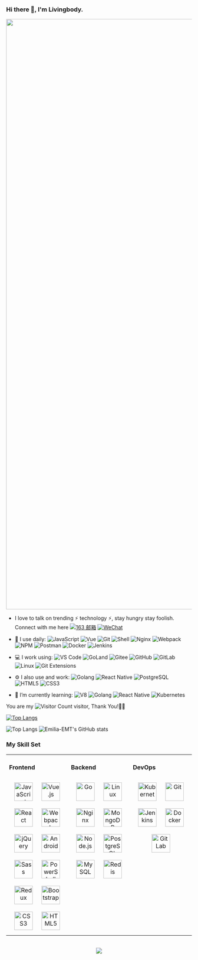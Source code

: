 ### Hi there 👋, I'm Livingbody.

<p align="center">
<img align="center" src="https://i.328888.xyz/2023/02/24/7ZUFU.jpeg", width=1600>
<p>


- I love to talk on trending ⚡ technology ⚡, stay hungry stay foolish. Connect with me here   [![163 邮箱](https://img.shields.io/badge/-find_livingbody@qq.com-c14438?style=plastic&link=mailto:livingbody@qq.com)](mailto:livingbody@qq.com)
    [![WeChat](https://img.shields.io/badge/WeChat-07C160?logo=wechat&logoColor=white)](https://raw.githubusercontent.com/livingbody/nav/master/static/images/WeChat.jpg)


- 🚀 I use daily:
  ![JavaScript](https://img.shields.io/badge/JavaScript-000000?logo=JavaScript&logoColor=FFCA28)
  ![Vue](https://img.shields.io/badge/Vue.js-35495E?logo=vue.js&logoColor=4FC08D)
  ![Git](https://img.shields.io/badge/-Git-000000?logo=git&logoColor=FF7043)
  ![Shell](https://img.shields.io/badge/-Shell-4EC422?logo=Shell&logoColor=FF7043)
  ![Nginx](https://img.shields.io/badge/-Nginx-F6C915?logo=nginx&logoColor=029137)
  ![Webpack](https://img.shields.io/badge/-webpack-2B3A42?logo=webpack&logoColor=75AFCC)
  ![NPM](https://img.shields.io/badge/-NPM-2875E3?logo=npm&logoColor=029137)
  ![Postman](https://img.shields.io/badge/-Postman-7A1FA2?logo=postman&logoColor=FC8019)
  ![Docker](https://img.shields.io/badge/docker-20232A?logo=docker&logoColor=61DAFB)
  ![Jenkins](https://img.shields.io/badge/-Jenkins-F6C915?logo=jenkins&logoColor=F16061)

- 💻 I work using:
  ![VS Code](https://img.shields.io/badge/-VS%20Code-007ACC?style=plastic&logo=visual-studio-code)
  ![GoLand](https://img.shields.io/badge/-GoLand-000?logo=goland&logoColor=00ACC1)
  ![Gitee](https://img.shields.io/badge/-Gitee-A80025?logo=gitee&logoColor=F16061)
  ![GitHub](https://img.shields.io/badge/-GitHub-181717?style=plastic&logo=github)
  ![GitLab](https://img.shields.io/badge/-GitLab-FCA121?style=plastic&logo=gitlab)
  ![Linux](https://img.shields.io/badge/-Linux-F16061?logo=linux&logoColor=000)
  ![Git Extensions](https://img.shields.io/badge/-Git%20Extensions-green?logo=git%20extensions&logoColor=DE3929)

- ⚙️ I also use and work:
  ![Golang](https://img.shields.io/badge/-Golang-02569B?logo=go&logoColor=00ACC1)
  ![React Native](https://img.shields.io/badge/React_Native-20232A?logo=react&logoColor=61DAFB)
  ![PostgreSQL](https://img.shields.io/badge/-PostgreSQL-336791?style=plastic&logo=postgresql)
  ![HTML5](https://img.shields.io/badge/-HTML5-E34F26?style=plastic&logo=html5&logoColor=white)
  ![CSS3](https://img.shields.io/badge/-CSS3-1572B6?style=plastic&logo=css3)

- 🌱 I’m currently learning:
  ![V8](https://img.shields.io/badge/-V8-3DDC84?logo=v8&logoColor=4788F4)
  ![Golang](https://img.shields.io/badge/-Golang-02569B?logo=go&logoColor=00ACC1)
  ![React Native](https://img.shields.io/badge/React_Native-20232A?logo=react&logoColor=61DAFB)
  ![Kubernetes](https://img.shields.io/badge/-Kubernetes-F5F5F5?logo=Kubernetes&logoColor=316CE6)


You are my ![Visitor Count](https://profile-counter.glitch.me/Emilia-EMT/count.svg) visitor, Thank You!🎉🎉

[![Top Langs](https://github-readme-stats.vercel.app/api/top-langs/?username=Emilia-EMT)](https://github.com/Emilia-EMT/github-readme-stats)

![Top Langs](https://github-readme-stats.vercel.app/api/top-langs/?username=Emilia-EMT&layout=compact)
![Emilia-EMT's GitHub stats](https://github-readme-stats.vercel.app/api?username=Emilia-EMT&show_icons=true)

### My Skill Set
<table><tr><td valign="top" width="33%">



#### Frontend
<div align="center">
<img style="margin: 10px" src="https://profilinator.rishav.dev/skills-assets/javascript-original.svg" alt="JavaScript" height="50" />
<img style="margin: 10px" src="https://profilinator.rishav.dev/skills-assets/vuejs-original-wordmark.svg" alt="Vue.js" height="50" />
<img style="margin: 10px" src="https://profilinator.rishav.dev/skills-assets/react-original-wordmark.svg" alt="React" height="50" />
<img style="margin: 10px" src="https://profilinator.rishav.dev/skills-assets/webpack-original.svg" alt="Webpack" height="50" />
<img style="margin: 10px" src="https://profilinator.rishav.dev/skills-assets/jquery.png" alt="jQuery" height="50" />
<img style="margin: 10px" src="https://profilinator.rishav.dev/skills-assets/android-original-wordmark.svg" alt="Android" height="50" />
<img style="margin: 10px" src="https://profilinator.rishav.dev/skills-assets/sass-original.svg" alt="Sass" height="50" />
<img style="margin: 10px" src="https://profilinator.rishav.dev/skills-assets/powershell.png" alt="PowerShell" height="50" />
<img style="margin: 10px" src="https://profilinator.rishav.dev/skills-assets/redux-original.svg" alt="Redux" height="50" />
<img style="margin: 10px" src="https://profilinator.rishav.dev/skills-assets/bootstrap-plain.svg" alt="Bootstrap" height="50" />
<img style="margin: 10px" src="https://profilinator.rishav.dev/skills-assets/css3-original-wordmark.svg" alt="CSS3" height="50" />
<img style="margin: 10px" src="https://profilinator.rishav.dev/skills-assets/html5-original-wordmark.svg" alt="HTML5" height="50" />
</div>

</td>
<td valign="top" width="33%">

#### Backend
<div align="center">
<img style="margin: 10px" src="https://profilinator.rishav.dev/skills-assets/go-original.svg" alt="Go" height="50" />
<img style="margin: 10px" src="https://profilinator.rishav.dev/skills-assets/linux-original.svg" alt="Linux" height="50" />
<img style="margin: 10px" src="https://profilinator.rishav.dev/skills-assets/nginx-original.svg" alt="Nginx" height="50" />
<img style="margin: 10px" src="https://profilinator.rishav.dev/skills-assets/mongodb-original-wordmark.svg" alt="MongoDB" height="50" />
<img style="margin: 10px" src="https://profilinator.rishav.dev/skills-assets/nodejs-original-wordmark.svg" alt="Node.js" height="50" />
<img style="margin: 10px" src="https://profilinator.rishav.dev/skills-assets/postgresql-original-wordmark.svg" alt="PostgreSQL" height="50" />
<img style="margin: 10px" src="https://profilinator.rishav.dev/skills-assets/mysql-original-wordmark.svg" alt="MySQL" height="50" />
<img style="margin: 10px" src="https://profilinator.rishav.dev/skills-assets/redis-original-wordmark.svg" alt="Redis" height="50" />
</div>

</td>
<td valign="top" width="33%">

#### DevOps
<div align="center">
<img style="margin: 10px" src="https://profilinator.rishav.dev/skills-assets/kubernetes-icon.svg" alt="Kubernetes" height="50" />
<img style="margin: 10px" src="https://profilinator.rishav.dev/skills-assets/git-scm-icon.svg" alt="Git" height="50" />
<img style="margin: 10px" src="https://profilinator.rishav.dev/skills-assets/jenkins-icon.svg" alt="Jenkins" height="50" />
<img style="margin: 10px" src="https://profilinator.rishav.dev/skills-assets/docker-original-wordmark.svg" alt="Docker" height="50" />
<img style="margin: 10px" src="https://profilinator.rishav.dev/skills-assets/gitlab.svg" alt="GitLab" height="50" />
</div>
</td>
</tr>
</table>

<br/>
<div align="center">
  <a href="https://raw.githubusercontent.com/livingbody/nav/master/static/images/buymeacoffee.jpg" target="_blank" style="display: inline-block;">
    <img
        src="https://img.shields.io/badge/Donate-Buy%20Me%20A%20Coffee-orange.svg?style=flat-square"
        align="center"
    />
  </a>
</div>
